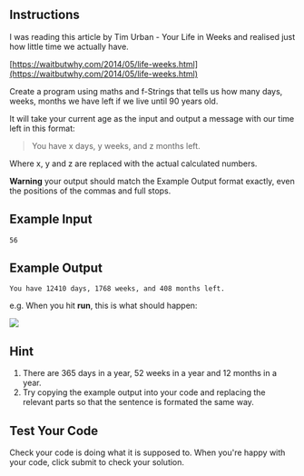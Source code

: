
## Instructions

I was reading this article by Tim Urban - Your Life in Weeks and realised just how little time we actually have.

[https://waitbutwhy.com/2014/05/life-weeks.html](https://waitbutwhy.com/2014/05/life-weeks.html)

Create a program using maths and f-Strings that tells us how many days, weeks, months we have left if we live until 90 years old.

It will take your current age as the input and output a message with our time left in this format:

> You have x days, y weeks, and z months left.

Where x, y and z are replaced with the actual calculated numbers.

**Warning**  your output should match the Example Output format exactly, even the positions of the commas and full stops.

## Example Input

```plaintext
56

```

## Example Output

```plaintext
You have 12410 days, 1768 weeks, and 408 months left.

```

e.g. When you hit  **run**, this is what should happen:

![](https://cdn.fs.teachablecdn.com/RjqBViZQpyVTv7XY6cfA)

## Hint

1.  There are 365 days in a year, 52 weeks in a year and 12 months in a year.
2.  Try copying the example output into your code and replacing the relevant parts so that the sentence is formated the same way.

## Test Your Code

Check your code is doing what it is supposed to. When you're happy with your code, click submit to check your solution.